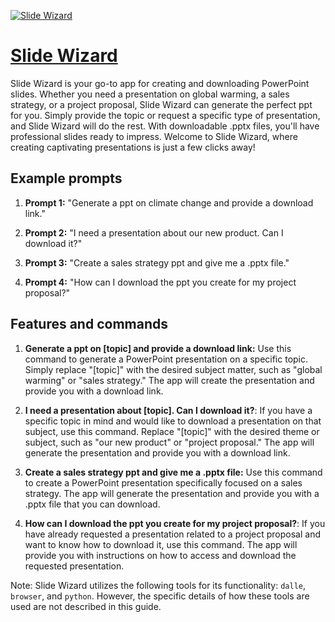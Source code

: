 [![Slide Wizard](https://files.oaiusercontent.com/file-6bLd68EAGyDMM5dYA5lkSOKk?se=2123-10-17T13%3A06%3A42Z&sp=r&sv=2021-08-06&sr=b&rscc=max-age%3D31536000%2C%20immutable&rscd=attachment%3B%20filename%3Dafb0f5e7-c46f-4d29-9182-ed9099e192df.png&sig=IG0ct5yI9E/NGAQDXbxDDzfMiEAZEkPBVxk0Ec84otw%3D)](https://chat.openai.com/g/g-cdJcbh4IZ-slide-wizard)

# [Slide Wizard](https://chat.openai.com/g/g-cdJcbh4IZ-slide-wizard)

Slide Wizard is your go-to app for creating and downloading PowerPoint slides. Whether you need a presentation on global warming, a sales strategy, or a project proposal, Slide Wizard can generate the perfect ppt for you. Simply provide the topic or request a specific type of presentation, and Slide Wizard will do the rest. With downloadable .pptx files, you'll have professional slides ready to impress. Welcome to Slide Wizard, where creating captivating presentations is just a few clicks away!

## Example prompts

1. **Prompt 1:** "Generate a ppt on climate change and provide a download link."

2. **Prompt 2:** "I need a presentation about our new product. Can I download it?"

3. **Prompt 3:** "Create a sales strategy ppt and give me a .pptx file."

4. **Prompt 4:** "How can I download the ppt you create for my project proposal?"

## Features and commands

1. **Generate a ppt on [topic] and provide a download link:** Use this command to generate a PowerPoint presentation on a specific topic. Simply replace "[topic]" with the desired subject matter, such as "global warming" or "sales strategy." The app will create the presentation and provide you with a download link.

2. **I need a presentation about [topic]. Can I download it?**: If you have a specific topic in mind and would like to download a presentation on that subject, use this command. Replace "[topic]" with the desired theme or subject, such as "our new product" or "project proposal." The app will generate the presentation and provide you with a download link.

3. **Create a sales strategy ppt and give me a .pptx file:** Use this command to create a PowerPoint presentation specifically focused on a sales strategy. The app will generate the presentation and provide you with a .pptx file that you can download.

4. **How can I download the ppt you create for my project proposal?**: If you have already requested a presentation related to a project proposal and want to know how to download it, use this command. The app will provide you with instructions on how to access and download the requested presentation.

Note: Slide Wizard utilizes the following tools for its functionality: `dalle`, `browser`, and `python`. However, the specific details of how these tools are used are not described in this guide.